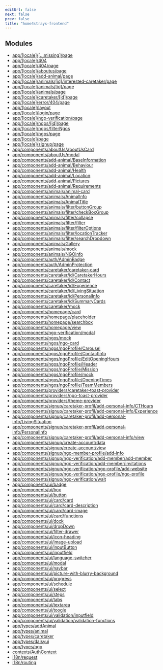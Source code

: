 ```yaml
---
editUrl: false
next: false
prev: false
title: "home4strays-frontend"
---
```


## Modules

- [app/\[locale\]/\[...missing\]/page](/docs/code/frontend/app/locale/missing/page/readme/)
- [app/\[locale\]/404](/docs/code/frontend/app/locale/404/readme/)
- [app/\[locale\]/404/page](/docs/code/frontend/app/locale/404/page/readme/)
- [app/\[locale\]/aboutus/page](/docs/code/frontend/app/locale/aboutus/page/readme/)
- [app/\[locale\]/add-animal/page](/docs/code/frontend/app/locale/add-animal/page/readme/)
- [app/\[locale\]/animals/\[id\]/interested-caretaker/page](/docs/code/frontend/app/locale/animals/id/interested-caretaker/page/readme/)
- [app/\[locale\]/animals/\[id\]/page](/docs/code/frontend/app/locale/animals/id/page/readme/)
- [app/\[locale\]/animals/page](/docs/code/frontend/app/locale/animals/page/readme/)
- [app/\[locale\]/caretaker/\[id\]/page](/docs/code/frontend/app/locale/caretaker/id/page/readme/)
- [app/\[locale\]/error/404/page](/docs/code/frontend/app/locale/error/404/page/readme/)
- [app/\[locale\]/layout](/docs/code/frontend/app/locale/layout/readme/)
- [app/\[locale\]/login/page](/docs/code/frontend/app/locale/login/page/readme/)
- [app/\[locale\]/ngo-verification/page](/docs/code/frontend/app/locale/ngo-verification/page/readme/)
- [app/\[locale\]/ngos/\[id\]/page](/docs/code/frontend/app/locale/ngos/id/page/readme/)
- [app/\[locale\]/ngos/filterNgos](/docs/code/frontend/app/locale/ngos/filterngos/readme/)
- [app/\[locale\]/ngos/page](/docs/code/frontend/app/locale/ngos/page/readme/)
- [app/\[locale\]/page](/docs/code/frontend/app/locale/page/readme/)
- [app/\[locale\]/signup/page](/docs/code/frontend/app/locale/signup/page/readme/)
- [app/components/aboutUs/aboutUsCard](/docs/code/frontend/app/components/aboutus/aboutuscard/readme/)
- [app/components/aboutUs/modal](/docs/code/frontend/app/components/aboutus/modal/readme/)
- [app/components/add-animal/BaseInformation](/docs/code/frontend/app/components/add-animal/baseinformation/readme/)
- [app/components/add-animal/Behaviour](/docs/code/frontend/app/components/add-animal/behaviour/readme/)
- [app/components/add-animal/Health](/docs/code/frontend/app/components/add-animal/health/readme/)
- [app/components/add-animal/Location](/docs/code/frontend/app/components/add-animal/location/readme/)
- [app/components/add-animal/Pictures](/docs/code/frontend/app/components/add-animal/pictures/readme/)
- [app/components/add-animal/Requirements](/docs/code/frontend/app/components/add-animal/requirements/readme/)
- [app/components/animals/animal-card](/docs/code/frontend/app/components/animals/animal-card/readme/)
- [app/components/animals/AnimalInfo](/docs/code/frontend/app/components/animals/animalinfo/readme/)
- [app/components/animals/AnimalTitle](/docs/code/frontend/app/components/animals/animaltitle/readme/)
- [app/components/animals/filter/buttonGroup](/docs/code/frontend/app/components/animals/filter/buttongroup/readme/)
- [app/components/animals/filter/checkBoxGroup](/docs/code/frontend/app/components/animals/filter/checkboxgroup/readme/)
- [app/components/animals/filter/collapse](/docs/code/frontend/app/components/animals/filter/collapse/readme/)
- [app/components/animals/filter/filter](/docs/code/frontend/app/components/animals/filter/filter/readme/)
- [app/components/animals/filter/filterOptions](/docs/code/frontend/app/components/animals/filter/filteroptions/readme/)
- [app/components/animals/filter/locationTracker](/docs/code/frontend/app/components/animals/filter/locationtracker/readme/)
- [app/components/animals/filter/searchDropdown](/docs/code/frontend/app/components/animals/filter/searchdropdown/readme/)
- [app/components/animals/Gallery](/docs/code/frontend/app/components/animals/gallery/readme/)
- [app/components/animals/mock](/docs/code/frontend/app/components/animals/mock/readme/)
- [app/components/animals/NGOInfo](/docs/code/frontend/app/components/animals/ngoinfo/readme/)
- [app/components/auth/AdminBadge](/docs/code/frontend/app/components/auth/adminbadge/readme/)
- [app/components/auth/AdminProtection](/docs/code/frontend/app/components/auth/adminprotection/readme/)
- [app/components/caretaker/caretaker-card](/docs/code/frontend/app/components/caretaker/caretaker-card/readme/)
- [app/components/caretaker/id/CaretakerHours](/docs/code/frontend/app/components/caretaker/id/caretakerhours/readme/)
- [app/components/caretaker/id/Contact](/docs/code/frontend/app/components/caretaker/id/contact/readme/)
- [app/components/caretaker/id/Experience](/docs/code/frontend/app/components/caretaker/id/experience/readme/)
- [app/components/caretaker/id/LivingSituation](/docs/code/frontend/app/components/caretaker/id/livingsituation/readme/)
- [app/components/caretaker/id/PersonalInfo](/docs/code/frontend/app/components/caretaker/id/personalinfo/readme/)
- [app/components/caretaker/id/SummaryCards](/docs/code/frontend/app/components/caretaker/id/summarycards/readme/)
- [app/components/caretaker/mock](/docs/code/frontend/app/components/caretaker/mock/readme/)
- [app/components/homepage/card](/docs/code/frontend/app/components/homepage/card/readme/)
- [app/components/homepage/placeholder](/docs/code/frontend/app/components/homepage/placeholder/readme/)
- [app/components/homepage/searchbox](/docs/code/frontend/app/components/homepage/searchbox/readme/)
- [app/components/homepage/view](/docs/code/frontend/app/components/homepage/view/readme/)
- [app/components/ngo-verification/modal](/docs/code/frontend/app/components/ngo-verification/modal/readme/)
- [app/components/ngos/mock](/docs/code/frontend/app/components/ngos/mock/readme/)
- [app/components/ngos/ngo-card](/docs/code/frontend/app/components/ngos/ngo-card/readme/)
- [app/components/ngos/ngoProfile/Carousel](/docs/code/frontend/app/components/ngos/ngoprofile/carousel/readme/)
- [app/components/ngos/ngoProfile/ContactInfo](/docs/code/frontend/app/components/ngos/ngoprofile/contactinfo/readme/)
- [app/components/ngos/ngoProfile/EditOpeningHours](/docs/code/frontend/app/components/ngos/ngoprofile/editopeninghours/readme/)
- [app/components/ngos/ngoProfile/Header](/docs/code/frontend/app/components/ngos/ngoprofile/header/readme/)
- [app/components/ngos/ngoProfile/Mission](/docs/code/frontend/app/components/ngos/ngoprofile/mission/readme/)
- [app/components/ngos/ngoProfile/mock](/docs/code/frontend/app/components/ngos/ngoprofile/mock/readme/)
- [app/components/ngos/ngoProfile/OpeningTimes](/docs/code/frontend/app/components/ngos/ngoprofile/openingtimes/readme/)
- [app/components/ngos/ngoProfile/TeamMembers](/docs/code/frontend/app/components/ngos/ngoprofile/teammembers/readme/)
- [app/components/providers/caretaker-toast-provider](/docs/code/frontend/app/components/providers/caretaker-toast-provider/readme/)
- [app/components/providers/ngo-toast-provider](/docs/code/frontend/app/components/providers/ngo-toast-provider/readme/)
- [app/components/providers/theme-provider](/docs/code/frontend/app/components/providers/theme-provider/readme/)
- [app/components/signup/caretaker-profil/add-personal-info/CTHours](/docs/code/frontend/app/components/signup/caretaker-profil/add-personal-info/cthours/readme/)
- [app/components/signup/caretaker-profil/add-personal-info/Experience](/docs/code/frontend/app/components/signup/caretaker-profil/add-personal-info/experience/readme/)
- [app/components/signup/caretaker-profil/add-personal-info/LivingSituation](/docs/code/frontend/app/components/signup/caretaker-profil/add-personal-info/livingsituation/readme/)
- [app/components/signup/caretaker-profil/add-personal-info/PersonalInfo](/docs/code/frontend/app/components/signup/caretaker-profil/add-personal-info/personalinfo/readme/)
- [app/components/signup/caretaker-profil/add-personal-info/view](/docs/code/frontend/app/components/signup/caretaker-profil/add-personal-info/view/readme/)
- [app/components/signup/create-account/data](/docs/code/frontend/app/components/signup/create-account/data/readme/)
- [app/components/signup/create-account/view](/docs/code/frontend/app/components/signup/create-account/view/readme/)
- [app/components/signup/ngo-member-profile/add-info](/docs/code/frontend/app/components/signup/ngo-member-profile/add-info/readme/)
- [app/components/signup/ngo-verification/add-member/add-member](/docs/code/frontend/app/components/signup/ngo-verification/add-member/add-member/readme/)
- [app/components/signup/ngo-verification/add-member/invitations](/docs/code/frontend/app/components/signup/ngo-verification/add-member/invitations/readme/)
- [app/components/signup/ngo-verification/ngo-profile/add-website](/docs/code/frontend/app/components/signup/ngo-verification/ngo-profile/add-website/readme/)
- [app/components/signup/ngo-verification/ngo-profile/ngo-profile](/docs/code/frontend/app/components/signup/ngo-verification/ngo-profile/ngo-profile/readme/)
- [app/components/signup/ngo-verification/wait](/docs/code/frontend/app/components/signup/ngo-verification/wait/readme/)
- [app/components/ui/badge](/docs/code/frontend/app/components/ui/badge/readme/)
- [app/components/ui/box](/docs/code/frontend/app/components/ui/box/readme/)
- [app/components/ui/button](/docs/code/frontend/app/components/ui/button/readme/)
- [app/components/ui/card/card](/docs/code/frontend/app/components/ui/card/card/readme/)
- [app/components/ui/card/card-description](/docs/code/frontend/app/components/ui/card/card-description/readme/)
- [app/components/ui/card/card-image](/docs/code/frontend/app/components/ui/card/card-image/readme/)
- [app/components/ui/card/functions](/docs/code/frontend/app/components/ui/card/functions/readme/)
- [app/components/ui/dock](/docs/code/frontend/app/components/ui/dock/readme/)
- [app/components/ui/dropDown](/docs/code/frontend/app/components/ui/dropdown/readme/)
- [app/components/ui/filter-drawer](/docs/code/frontend/app/components/ui/filter-drawer/readme/)
- [app/components/ui/icon-heading](/docs/code/frontend/app/components/ui/icon-heading/readme/)
- [app/components/ui/image-upload](/docs/code/frontend/app/components/ui/image-upload/readme/)
- [app/components/ui/inputButton](/docs/code/frontend/app/components/ui/inputbutton/readme/)
- [app/components/ui/inputfield](/docs/code/frontend/app/components/ui/inputfield/readme/)
- [app/components/ui/language-switcher](/docs/code/frontend/app/components/ui/language-switcher/readme/)
- [app/components/ui/modal](/docs/code/frontend/app/components/ui/modal/readme/)
- [app/components/ui/navbar](/docs/code/frontend/app/components/ui/navbar/readme/)
- [app/components/ui/picture-with-blurry-background](/docs/code/frontend/app/components/ui/picture-with-blurry-background/readme/)
- [app/components/ui/progress](/docs/code/frontend/app/components/ui/progress/readme/)
- [app/components/ui/schedule](/docs/code/frontend/app/components/ui/schedule/readme/)
- [app/components/ui/select](/docs/code/frontend/app/components/ui/select/readme/)
- [app/components/ui/steps](/docs/code/frontend/app/components/ui/steps/readme/)
- [app/components/ui/tabs](/docs/code/frontend/app/components/ui/tabs/readme/)
- [app/components/ui/textarea](/docs/code/frontend/app/components/ui/textarea/readme/)
- [app/components/ui/toogle](/docs/code/frontend/app/components/ui/toogle/readme/)
- [app/components/ui/validation/inputfield](/docs/code/frontend/app/components/ui/validation/inputfield/readme/)
- [app/components/ui/validation/validation-functions](/docs/code/frontend/app/components/ui/validation/validation-functions/readme/)
- [app/types/addAnimal](/docs/code/frontend/app/types/addanimal/readme/)
- [app/types/animal](/docs/code/frontend/app/types/animal/readme/)
- [app/types/caretaker](/docs/code/frontend/app/types/caretaker/readme/)
- [app/types/daisyui](/docs/code/frontend/app/types/daisyui/readme/)
- [app/types/ngo](/docs/code/frontend/app/types/ngo/readme/)
- [contexts/AuthContext](/docs/code/frontend/contexts/authcontext/readme/)
- [i18n/request](/docs/code/frontend/i18n/request/readme/)
- [i18n/routing](/docs/code/frontend/i18n/routing/readme/)
